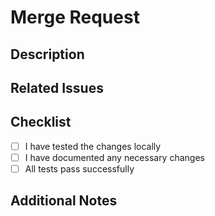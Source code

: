 # Merge Request

## Description
<!-- Provide a brief description of the changes introduced by this merge request -->

## Related Issues
<!-- List the related issues that are being addressed by this merge request -->

## Checklist
- [ ] I have tested the changes locally
- [ ] I have documented any necessary changes
- [ ] All tests pass successfully

## Additional Notes
<!-- Add any additional information or notes that may be relevant to this merge request -->
